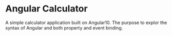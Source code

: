 # Angular Calculator

A simple calculator application built on Angular10. The purpose to explor the syntax of Angular and both property and event binding.